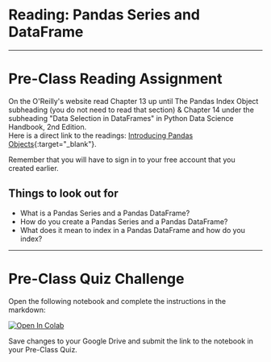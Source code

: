 #  Reading: Pandas Series and DataFrame

---

# Pre-Class Reading Assignment

On the O'Reilly's website read Chapter 13 up until The Pandas Index Object subheading (you do not need to read that section) & Chapter 14 under the subheading "Data Selection in DataFrames" in
Python Data Science Handbook, 2nd Edition. 
</br>Here is a direct link to the readings: [Introducing Pandas Objects](https://learning.oreilly.com/library/view/python-data-science/9781098121211/ch13.html){:target="_blank"}.

Remember that you will have to sign in to your free account that you created earlier.

## Things to look out for
- What is a Pandas Series and a Pandas DataFrame?
- How do you create a Pandas Series and a Pandas DataFrame?
- What does it mean to index in a Pandas DataFrame and how do you index?


---

# Pre-Class Quiz Challenge
Open the following notebook and complete the instructions in the markdown:

<a href="https://colab.research.google.com/drive/1KnfUY_SD_SPUh0HjIvaLvqic42LhMXwT#scrollTo=YZjJdSzBaBLK" target="_blank"><img src="https://colab.research.google.com/assets/colab-badge.svg" alt="Open In Colab"/></a>

Save changes to your Google Drive and submit the link to the notebook in your Pre-Class Quiz.

